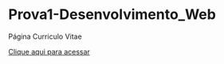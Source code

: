 # Prova1-Desenvolvimento_Web
Página Curriculo Vitae 

<a href="https://trabalho1dsm.netlify.app/" target="_blank">Clique aqui para acessar</a>
